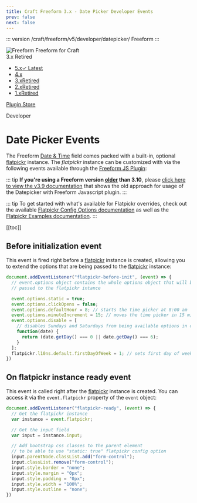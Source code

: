 ```yaml
---
title: Craft Freeform 3.x - Date Picker Developer Events
prev: false
next: false
---
```


<meta property="og:image" content="https://docs.solspace.com/extras/social/craft/freeform/freeform.png" />

::: version /craft/freeform/v5/developer/datepicker/
Freeform
:::

<div id="pr-heading">
    <img src="https://docs.solspace.com/extras/icons/products/freeform-icon.png" alt="Freeform" class="pr-image">
    <span class="pr-name">Freeform</span>
    <span class="pr-category">for Craft</span>
    <div class="pr-v-wrapper">
        <div class="pr-v">
            <span class="pr-v-v">3.x</span>
            <span class="pr-v-type pr-retired">Retired</span>
            <span class="pr-v-arrow arrow down"></span>
        </div>
        <ul class="pr-v-list">
            <li><a href="/craft/freeform/v5/">5.x<span class="pr-v-type pr-latest">✓ Latest</span></a></li>
            <li><a href="/craft/freeform/v4/">4.x</a></li>
            <li><a href="/craft/freeform/v3/">3.x<span class="pr-v-type pr-retired">Retired</span></a></li>
            <li><a href="/craft/freeform/v2/">2.x<span class="pr-v-type pr-retired">Retired</span></a></li>
            <li><a href="/craft/freeform/v1/">1.x<span class="pr-v-type pr-retired">Retired</span></a></li>
        </ul>
    </div>
    <div class="pr-buy">
        <a href="https://plugins.craftcms.com/freeform" class="button button-blue"><span class="external-url">Plugin Store</span></a>
    </div>
</div>

<span class="page-section">Developer</span>

# Date Picker Events <Badge type="feature" text="Revised 3.10.0+" />

The Freeform [Date & Time](../overview/fields.md) field comes packed with a built-in, optional [flatpickr](https://flatpickr.js.org/) instance. The _flatpickr_ instance can be customized with via the following events available through the [Freeform JS Plugin](./js-plugin.md):

::: tip
**If you're using a Freeform version <u>older</u> than 3.10**, please [click here to view the v3.9 documentation](./datepicker-v3-9.md) that shows the old approach for usage of the Datepicker with Freeform Javascript plugin.
:::

::: tip
To get started with what's available for Flatpickr overrides, check out the available [Flatpickr Config Options documentation](https://flatpickr.js.org/options/) as well as the [Flatpickr Examples documentation](https://flatpickr.js.org/examples/).
:::


[[toc]]



<div class="content-block">

## Before initialization event

This event is fired right before a [flatpickr](https://flatpickr.js.org/) instance is created, allowing you to extend the options that are being passed to the [flatpickr](https://flatpickr.js.org/) instance:

``` js
document.addEventListener("flatpickr-before-init", (event) => {
  // event.options object contains the whole options object that will be
  // passed to the flatpickr intance

  event.options.static = true;
  event.options.clickOpens = false;
  event.options.defaultHour = 8; // starts the time picker at 8:00 am
  event.options.minuteIncrement = 15; // moves the time picker in 15 minute increments instead of 1
  event.options.disable = [
    // disables Sundays and Saturdays from being available options in datepicker
    function(date) {
      return (date.getDay() === 0 || date.getDay() === 6);
    }
  ];
  flatpickr.l10ns.default.firstDayOfWeek = 1; // sets first day of week to Monday
})
```

</div>
<div class="content-block">

## On flatpickr instance ready event

This event is called right after the [flatpickr](https://flatpickr.js.org/) instance is created. You can access it via the `event.flatpickr` property of the `event` object:

``` js
document.addEventListener("flatpickr-ready", (event) => {
  // Get the flatpickr instance
  var instance = event.flatpickr;

  // Get the input field
  var input = instance.input;

  // Add bootstrap css classes to the parent element
  // to be able to use "static: true" flatpickr config option
  input.parentNode.classList.add("form-control");
  input.classList.remove("form-control");
  input.style.border = "none";
  input.style.margin = "0px";
  input.style.padding = "0px";
  input.style.width = "100%";
  input.style.outline = "none";
})
```

</div>